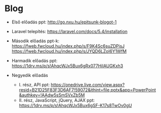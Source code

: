 # Blog

- Első előadás ppt: 
http://go.nxu.hu/epitsunk-blogot-1
- Laravel telepítés: 
https://laravel.com/docs/5.4/installation
- Második előadás ppt-k:
https://fweb.fwcloud.hu/index.php/s/F9K4Sc6suZDPisJ
https://fweb.fwcloud.hu/index.php/s/JYQD6LZoI6Y1WfM

- Harmadik előadás ppt: 
https://1drv.ms/p/s!AhqcWJx5Bux6gRx077HiIAUGKxh3

- Negyedik előadás
   - I. rész, API ppt:
   https://onedrive.live.com/view.aspx?resid=B21D25F83F3D6AF7!59072&ithint=file,pptx&app=PowerPoint&authkey=!AAdw5sSmSVxZb5M
   - II. rész, JavaScript, jQuery, AJAX ppt:
   https://1drv.ms/p/s!AhqcWJx5Bux6gSF-K17s8TwOv0gU
